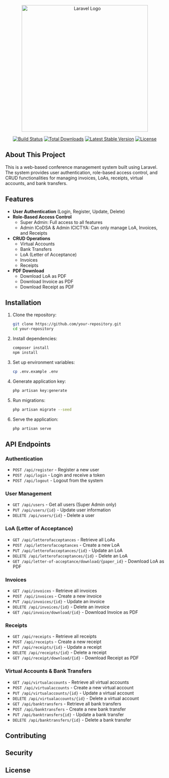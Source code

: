 <p align="center"><a href="https://laravel.com" target="_blank"><img src="https://raw.githubusercontent.com/laravel/art/master/logo-lockup/5%20SVG/2%20CMYK/1%20Full%20Color/laravel-logolockup-cmyk-red.svg" width="400" alt="Laravel Logo"></a></p>

<p align="center">
<a href="https://github.com/laravel/framework/actions"><img src="https://github.com/laravel/framework/workflows/tests/badge.svg" alt="Build Status"></a>
<a href="https://packagist.org/packages/laravel/framework"><img src="https://img.shields.io/packagist/dt/laravel/framework" alt="Total Downloads"></a>
<a href="https://packagist.org/packages/laravel/framework"><img src="https://img.shields.io/packagist/v/laravel/framework" alt="Latest Stable Version"></a>
<a href="https://packagist.org/packages/laravel/framework"><img src="https://img.shields.io/packagist/l/laravel/framework" alt="License"></a>
</p>

## About This Project

This is a web-based conference management system built using Laravel. The system provides user authentication, role-based access control, and CRUD functionalities for managing invoices, LoAs, receipts, virtual accounts, and bank transfers.

## Features

- **User Authentication** (Login, Register, Update, Delete)
- **Role-Based Access Control**
  - Super Admin: Full access to all features
  - Admin ICoDSA & Admin ICICTYA: Can only manage LoA, Invoices, and Receipts
- **CRUD Operations**
  - Virtual Accounts
  - Bank Transfers
  - LoA (Letter of Acceptance)
  - Invoices
  - Receipts
- **PDF Download**
  - Download LoA as PDF
  - Download Invoice as PDF
  - Download Receipt as PDF

## Installation

1. Clone the repository:
   ```bash
   git clone https://github.com/your-repository.git
   cd your-repository
   ```
2. Install dependencies:
   ```bash
   composer install
   npm install
   ```
3. Set up environment variables:
   ```bash
   cp .env.example .env
   ```
4. Generate application key:
   ```bash
   php artisan key:generate
   ```
5. Run migrations:
   ```bash
   php artisan migrate --seed
   ```
6. Serve the application:
   ```bash
   php artisan serve
   ```

## API Endpoints

### Authentication
- `POST /api/register` - Register a new user
- `POST /api/login` - Login and receive a token
- `POST /api/logout` - Logout from the system

### User Management
- `GET /api/users` - Get all users (Super Admin only)
- `PUT /api/users/{id}` - Update user information
- `DELETE /api/users/{id}` - Delete a user

### LoA (Letter of Acceptance)
- `GET /api/letterofacceptances` - Retrieve all LoAs
- `POST /api/letterofacceptances` - Create a new LoA
- `PUT /api/letterofacceptances/{id}` - Update an LoA
- `DELETE /api/letterofacceptances/{id}` - Delete an LoA
- `GET /api/letter-of-acceptance/download/{paper_id}` - Download LoA as PDF

### Invoices
- `GET /api/invoices` - Retrieve all invoices
- `POST /api/invoices` - Create a new invoice
- `PUT /api/invoices/{id}` - Update an invoice
- `DELETE /api/invoices/{id}` - Delete an invoice
- `GET /api/invoice/download/{id}` - Download Invoice as PDF

### Receipts
- `GET /api/receipts` - Retrieve all receipts
- `POST /api/receipts` - Create a new receipt
- `PUT /api/receipts/{id}` - Update a receipt
- `DELETE /api/receipts/{id}` - Delete a receipt
- `GET /api/receipt/download/{id}` - Download Receipt as PDF

### Virtual Accounts & Bank Transfers
- `GET /api/virtualaccounts` - Retrieve all virtual accounts
- `POST /api/virtualaccounts` - Create a new virtual account
- `PUT /api/virtualaccounts/{id}` - Update a virtual account
- `DELETE /api/virtualaccounts/{id}` - Delete a virtual account
- `GET /api/banktransfers` - Retrieve all bank transfers
- `POST /api/banktransfers` - Create a new bank transfer
- `PUT /api/banktransfers{id}` - Update a bank transfer
- `DELETE /api/banktransfers/{id}` - Delete a bank transfer

## Contributing


## Security


## License

